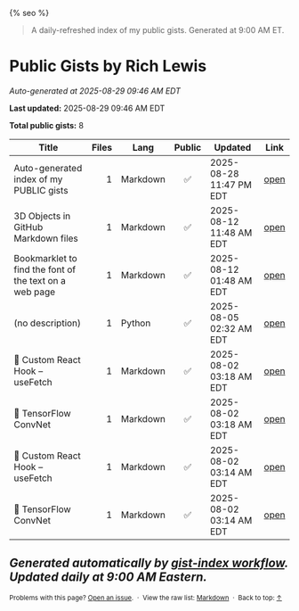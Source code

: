 {% seo %}

> A daily-refreshed index of my public gists. Generated at 9:00 AM ET.
# Public Gists by Rich Lewis

_Auto-generated at 2025-08-29 09:46 AM EDT_

**Last updated:** 2025-08-29 09:46 AM EDT

**Total public gists:** 8

| Title | Files | Lang | Public | Updated | Link |
|---|---:|---|:---:|---|---|
| Auto-generated index of my PUBLIC gists | 1 | Markdown | ✅ | 2025-08-28 11:47 PM EDT | [open](https://gist.github.com/RichLewis007/a48c0ac6b651a36724ce6314d5242c74) |
| 3D Objects in GitHub Markdown files | 1 | Markdown | ✅ | 2025-08-12 11:48 AM EDT | [open](https://gist.github.com/RichLewis007/31093ca3c017021f1e502edd96bf89e7) |
| Bookmarklet to find the font of the text on a web page | 1 | Markdown | ✅ | 2025-08-12 01:48 AM EDT | [open](https://gist.github.com/RichLewis007/45384ad7d26361b85d8acbd2127a48fe) |
| (no description) | 1 | Python | ✅ | 2025-08-05 02:32 AM EDT | [open](https://gist.github.com/RichLewis007/e17ee64d75a3310518a50b3109211284) |
| 🔄 Custom React Hook – useFetch | 1 | Markdown | ✅ | 2025-08-02 03:18 AM EDT | [open](https://gist.github.com/RichLewis007/94dc04cd0150766bff8cd23c984843c0) |
| 🧠 TensorFlow ConvNet | 1 | Markdown | ✅ | 2025-08-02 03:18 AM EDT | [open](https://gist.github.com/RichLewis007/33acea5d8a3ff20ffe01918e73551b83) |
| 🔄 Custom React Hook – useFetch | 1 | Markdown | ✅ | 2025-08-02 03:14 AM EDT | [open](https://gist.github.com/RichLewis007/5a8690880627e4b66fe231ba5691fe18) |
| 🧠 TensorFlow ConvNet | 1 | Markdown | ✅ | 2025-08-02 03:14 AM EDT | [open](https://gist.github.com/RichLewis007/39c9c5bcf59037c030a84501212a0733) |

_Generated automatically by [gist-index workflow](https://github.com/RichLewis007/gist-index). Updated daily at 9:00 AM Eastern._
---

<small>
Problems with this page? <a href="https://github.com/RichLewis007/gist-index/issues/new">Open an issue</a>.
&nbsp;·&nbsp; View the raw list: <a href="{{ '/Public-Gists-from-Rich-Lewis.md' | relative_url }}">Markdown</a>
&nbsp;·&nbsp; Back to top: <a href="#">↑</a>
</small>
